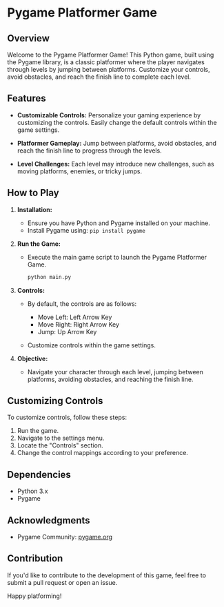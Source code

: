 # Pygame Platformer Game

## Overview

Welcome to the Pygame Platformer Game! This Python game, built using the Pygame library, is a classic platformer where the player navigates through levels by jumping between platforms. Customize your controls, avoid obstacles, and reach the finish line to complete each level.

## Features

- **Customizable Controls:** Personalize your gaming experience by customizing the controls. Easily change the default controls within the game settings.

- **Platformer Gameplay:** Jump between platforms, avoid obstacles, and reach the finish line to progress through the levels.

- **Level Challenges:** Each level may introduce new challenges, such as moving platforms, enemies, or tricky jumps.

## How to Play

1. **Installation:**
   - Ensure you have Python and Pygame installed on your machine.
   - Install Pygame using: `pip install pygame`

2. **Run the Game:**
   - Execute the main game script to launch the Pygame Platformer Game.
     ```bash
     python main.py
     ```

3. **Controls:**
   - By default, the controls are as follows:
     - Move Left: Left Arrow Key
     - Move Right: Right Arrow Key
     - Jump: Up Arrow Key

   - Customize controls within the game settings.

4. **Objective:**
   - Navigate your character through each level, jumping between platforms, avoiding obstacles, and reaching the finish line.

## Customizing Controls

To customize controls, follow these steps:

1. Run the game.
2. Navigate to the settings menu.
3. Locate the "Controls" section.
4. Change the control mappings according to your preference.

## Dependencies

- Python 3.x
- Pygame

## Acknowledgments

- Pygame Community: [pygame.org](https://www.pygame.org/)

## Contribution

If you'd like to contribute to the development of this game, feel free to submit a pull request or open an issue.

Happy platforming!


